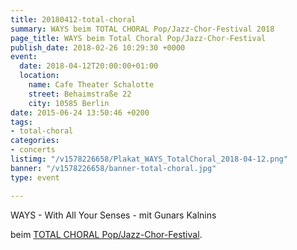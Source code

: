 ```yaml
---
title: 20180412-total-choral
summary: WAYS beim TOTAL CHORAL Pop/Jazz-Chor-Festival 2018
page_title: WAYS beim Total Choral Pop/Jazz-Chor-Festival
publish_date: 2018-02-26 10:29:30 +0000
event:
  date: 2018-04-12T20:00:00+01:00
  location:
    name: Cafe Theater Schalotte
    street: Behaimstraße 22
    city: 10585 Berlin
date: 2015-06-24 13:50:46 +0200
tags:
- total-choral
categories:
- concerts
listimg: "/v1578226658/Plakat_WAYS_TotalChoral_2018-04-12.png"
banner: "/v1578226658/banner-total-choral.jpg"
type: event

---
```

WAYS - With All Your Senses - mit Gunars Kalnins 

beim <a href="http://www.totalchoral.de" target="_blank">TOTAL CHORAL Pop/Jazz-Chor-Festival</a>.
